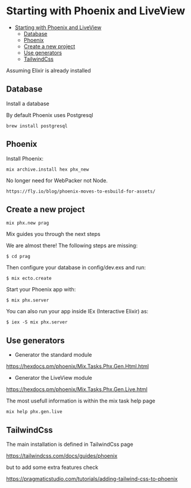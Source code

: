 # Starting with Phoenix and LiveView

- [Starting with Phoenix and LiveView](#starting-with-phoenix-and-liveview)
  - [Database](#database)
  - [Phoenix](#phoenix)
  - [Create a new project](#create-a-new-project)
  - [Use generators](#use-generators)
  - [TailwindCss](#tailwindcss)

Assuming Elixir is already installed

## Database

Install a database

By default Phoenix uses Postgresql

    brew install postgresql

## Phoenix

Install Phoenix:

    mix archive.install hex phx_new

No longer need for WebPacker not Node.

    https://fly.io/blog/phoenix-moves-to-esbuild-for-assets/

## Create a new project    

    mix phx.new prag

Mix guides you through the next steps

We are almost there! The following steps are missing:

    $ cd prag

Then configure your database in config/dev.exs and run:

    $ mix ecto.create

Start your Phoenix app with:

    $ mix phx.server

You can also run your app inside IEx (Interactive Elixir) as:

    $ iex -S mix phx.server    

## Use generators

* Generator the standard module

https://hexdocs.pm/phoenix/Mix.Tasks.Phx.Gen.Html.html

* Generator the LiveView module

https://hexdocs.pm/phoenix/Mix.Tasks.Phx.Gen.Live.html


The most usefull information is within the mix task help page

    mix help phx.gen.live

## TailwindCss

The main installation is defined in TailwindCss page

https://tailwindcss.com/docs/guides/phoenix

but to add some extra features check

https://pragmaticstudio.com/tutorials/adding-tailwind-css-to-phoenix
